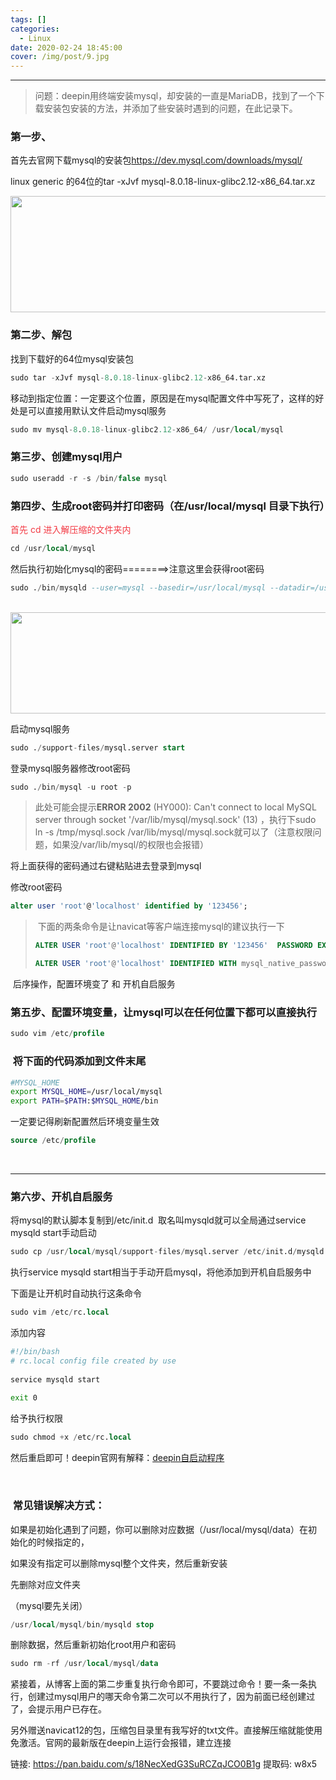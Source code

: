```yaml
---
tags: []
categories:
  - Linux
date: 2020-02-24 18:45:00
cover: /img/post/9.jpg
---
```


---
>问题：deepin用终端安装mysql，却安装的一直是MariaDB，找到了一个下载安装包安装的方法，并添加了些安装时遇到的问题，在此记录下。
<div class="htmledit_views" id="content_views">
                                            <h3><a name="t0"></a><a name="t0"></a>第一步、&nbsp;</h3>

<p>首先去官网下载mysql的安装包<a href="https://dev.mysql.com/downloads/mysql/" rel="nofollow">https://dev.mysql.com/downloads/mysql/</a></p>

<p>linux generic 的64位的tar -xJvf mysql-8.0.18-linux-glibc2.12-x86_64.tar.xz&nbsp;</p>

<p><img alt="" class="has" height="186" src="https://img-blog.csdnimg.cn/20191031195545619.png" width="889"></p>

<h3><a name="t1"></a><a name="t1"></a>第二步、解包</h3>

<p>找到下载好的64位mysql安装包</p

```sql
sudo tar -xJvf mysql-8.0.18-linux-glibc2.12-x86_64.tar.xz
```
<p>移动到指定位置：一定要这个位置，原因是在mysql配置文件中写死了，这样的好处是可以直接用默认文件启动mysql服务&nbsp;</p>

```sql
sudo mv mysql-8.0.18-linux-glibc2.12-x86_64/ /usr/local/mysql
```

<h3><a name="t2"></a><a name="t2"></a>第三步、创建mysql用户</h3>

```sql
sudo useradd -r -s /bin/false mysql
```

<h3><a name="t3"></a><a name="t3"></a>第四步、生成root密码并打印密码（在/usr/local/mysql 目录下执行）</h3>

<p><span style="color:#f33b45;">首先 cd 进入解压缩的文件夹内</span></p>

```sql
cd /usr/local/mysql
```

<p>然后执行初始化mysql的密码========&gt;注意这里会获得root密码</p>

```sql
sudo ./bin/mysqld --user=mysql --basedir=/usr/local/mysql --datadir=/usr/local/mysql/data --initialize
```

<p>&nbsp;<img alt="" class="has" height="162" src="https://img-blog.csdnimg.cn/20191101020326603.png" width="816"></p>

<p>启动mysql服务</p>

```sql
sudo ./support-files/mysql.server start
```

<p>登录mysql服务器修改root密码</p>

```sql
sudo ./bin/mysql -u root -p
```

>此处可能会提示**ERROR 2002** (HY000): Can't connect to local MySQL server through socket '/var/lib/mysql/mysql.sock' (13)
，执行下sudo ln -s /tmp/mysql.sock /var/lib/mysql/mysql.sock就可以了（注意权限问题，如果没/var/lib/mysql/的权限也会报错）

<p>将上面获得的密码通过右键粘贴进去登录到mysql</p>

<p>修改root密码</p>

```sql
alter user 'root'@'localhost' identified by '123456';
```

<blockquote>
<p>&nbsp;下面的两条命令是让navicat等客户端连接mysql的建议执行一下</p>

```sql
ALTER USER 'root'@'localhost' IDENTIFIED BY '123456'  PASSWORD EXPIRE NEVER;
```

```sql
ALTER USER 'root'@'localhost' IDENTIFIED WITH mysql_native_password BY '123456';
```

</blockquote>

<p>&nbsp;后序操作，配置环境变了 和 开机自启服务</p>

<h3>第五步、配置环境变量，让mysql可以在任何位置下都可以直接执行</h3>

```sql
sudo vim /etc/profile
```

<h3><a name="t5"></a><a name="t5"></a>&nbsp;将下面的代码添加到文件末尾</h3>

```bash
#MYSQL_HOME
export MYSQL_HOME=/usr/local/mysql
export PATH=$PATH:$MYSQL_HOME/bin
```

<p>一定要记得刷新配置然后环境变量生效</p>

```sql
source /etc/profile
```

<p>&nbsp;</p>

<hr><h3><a name="t6"></a><a name="t6"></a>第六步、开机自启服务</h3>

<p>将mysql的默认脚本复制到/etc/init.d&nbsp; 取名叫mysqld就可以全局通过service mysqld start手动启动</p>

```sql
sudo cp /usr/local/mysql/support-files/mysql.server /etc/init.d/mysqld
```

<p>执行service mysqld start相当于手动开启mysql，将他添加到开机自启服务中</p>

<p>下面是让开机时自动执行这条命令</p>

```sql
sudo vim /etc/rc.local
```

<p>添加内容</p>

```bash
#!/bin/bash
# rc.local config file created by use
 
service mysqld start
 
exit 0
```

<p>给予执行权限</p>

```sql
sudo chmod +x /etc/rc.local
```

<p>然后重启即可！deepin官网有解释：<a href="https://wiki.deepin.org/wiki/%E8%87%AA%E5%90%AF%E5%8A%A8%E7%A8%8B%E5%BA%8F" rel="nofollow">deepin自启动程序</a></p>

<p>&nbsp;</p>

<h3><a name="t7"></a><a name="t7"></a>&nbsp;常见错误解决方式：</h3>

<p>如果是初始化遇到了问题，你可以删除对应数据（/usr/local/mysql/data）在初始化的时候指定的，</p>

<p>如果没有指定可以删除mysql整个文件夹，然后重新安装</p>

<p>先删除对应文件夹</p>

<p>（mysql要先关闭）</p>

```sql
/usr/local/mysql/bin/mysqld stop
```

<p>删除数据，然后重新初始化root用户和密码&nbsp;</p>

```sql
sudo rm -rf /usr/local/mysql/data
```

<p>紧接着，从博客上面的第二步重复执行命令即可，不要跳过命令！要一条一条执行，创建过mysql用户的哪天命令第二次可以不用执行了，因为前面已经创建过了，会提示用户已存在。</p>
</blockquote>

<p>另外赠送navicat12的包，压缩包目录里有我写好的txt文件。直接解压缩就能使用 免激活。官网的最新版在deepin上运行会报错，建立连接&nbsp;</p>

<p>链接: <a href="https://pan.baidu.com/s/18NecXedG3SuRCZqJCO0B1g" rel="nofollow">https://pan.baidu.com/s/18NecXedG3SuRCZqJCO0B1g</a> 提取码: w8x5</p>


